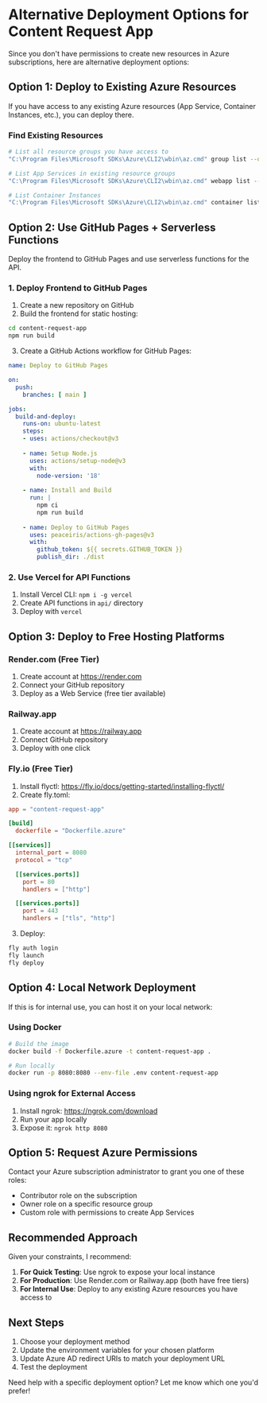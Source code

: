 # Alternative Deployment Options for Content Request App

Since you don't have permissions to create new resources in Azure subscriptions, here are alternative deployment options:

## Option 1: Deploy to Existing Azure Resources

If you have access to any existing Azure resources (App Service, Container Instances, etc.), you can deploy there.

### Find Existing Resources

```bash
# List all resource groups you have access to
"C:\Program Files\Microsoft SDKs\Azure\CLI2\wbin\az.cmd" group list --output table

# List App Services in existing resource groups
"C:\Program Files\Microsoft SDKs\Azure\CLI2\wbin\az.cmd" webapp list --output table

# List Container Instances
"C:\Program Files\Microsoft SDKs\Azure\CLI2\wbin\az.cmd" container list --output table
```

## Option 2: Use GitHub Pages + Serverless Functions

Deploy the frontend to GitHub Pages and use serverless functions for the API.

### 1. Deploy Frontend to GitHub Pages

1. Create a new repository on GitHub
2. Build the frontend for static hosting:

```bash
cd content-request-app
npm run build
```

3. Create a GitHub Actions workflow for GitHub Pages:

```yaml
name: Deploy to GitHub Pages

on:
  push:
    branches: [ main ]

jobs:
  build-and-deploy:
    runs-on: ubuntu-latest
    steps:
    - uses: actions/checkout@v3
    
    - name: Setup Node.js
      uses: actions/setup-node@v3
      with:
        node-version: '18'
    
    - name: Install and Build
      run: |
        npm ci
        npm run build
    
    - name: Deploy to GitHub Pages
      uses: peaceiris/actions-gh-pages@v3
      with:
        github_token: ${{ secrets.GITHUB_TOKEN }}
        publish_dir: ./dist
```

### 2. Use Vercel for API Functions

1. Install Vercel CLI: `npm i -g vercel`
2. Create API functions in `api/` directory
3. Deploy with `vercel`

## Option 3: Deploy to Free Hosting Platforms

### Render.com (Free Tier)

1. Create account at https://render.com
2. Connect your GitHub repository
3. Deploy as a Web Service (free tier available)

### Railway.app

1. Create account at https://railway.app
2. Connect GitHub repository
3. Deploy with one click

### Fly.io (Free Tier)

1. Install flyctl: https://fly.io/docs/getting-started/installing-flyctl/
2. Create fly.toml:

```toml
app = "content-request-app"

[build]
  dockerfile = "Dockerfile.azure"

[[services]]
  internal_port = 8080
  protocol = "tcp"

  [[services.ports]]
    port = 80
    handlers = ["http"]

  [[services.ports]]
    port = 443
    handlers = ["tls", "http"]
```

3. Deploy:
```bash
fly auth login
fly launch
fly deploy
```

## Option 4: Local Network Deployment

If this is for internal use, you can host it on your local network:

### Using Docker

```bash
# Build the image
docker build -f Dockerfile.azure -t content-request-app .

# Run locally
docker run -p 8080:8080 --env-file .env content-request-app
```

### Using ngrok for External Access

1. Install ngrok: https://ngrok.com/download
2. Run your app locally
3. Expose it: `ngrok http 8080`

## Option 5: Request Azure Permissions

Contact your Azure subscription administrator to grant you one of these roles:
- Contributor role on the subscription
- Owner role on a specific resource group
- Custom role with permissions to create App Services

## Recommended Approach

Given your constraints, I recommend:

1. **For Quick Testing**: Use ngrok to expose your local instance
2. **For Production**: Use Render.com or Railway.app (both have free tiers)
3. **For Internal Use**: Deploy to any existing Azure resources you have access to

## Next Steps

1. Choose your deployment method
2. Update the environment variables for your chosen platform
3. Update Azure AD redirect URIs to match your deployment URL
4. Test the deployment

Need help with a specific deployment option? Let me know which one you'd prefer!
